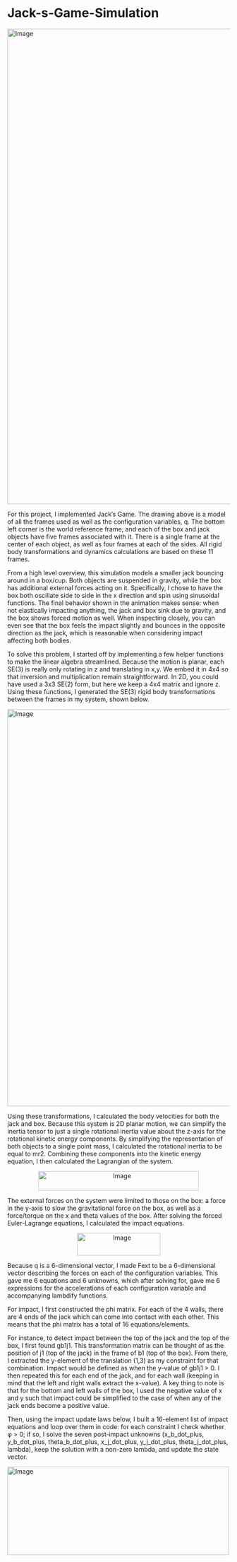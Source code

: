 # Jack-s-Game-Simulation

<img width="1408" height="1076" alt="Image" src="https://github.com/user-attachments/assets/d8aec772-41c1-46fa-b1bb-2ddb4cdb7f0d" />

For this project, I implemented Jack’s Game. The drawing above is a model of all the frames used as well as the configuration variables, q. The bottom left corner is the world reference frame, and each of the box and jack objects have five frames associated with it. There is a single frame at the center of each object, as well as four frames at each of the sides. All rigid body transformations and dynamics calculations are based on these 11 frames. 

From a high level overview, this simulation models a smaller jack bouncing around in a box/cup. Both objects are suspended in gravity, while the box has additional external forces acting on it. Specifically, I chose to have the box both oscillate side to side in the x direction and spin using sinusoidal functions. The final behavior shown in the animation makes sense: when not elastically impacting anything, the jack and box sink due to gravity, and the box shows forced motion as well. When inspecting closely, you can even see that the box feels the impact slightly and bounces in the opposite direction as the jack, which is reasonable when considering impact affecting both bodies.

To solve this problem, I started off by implementing a few helper functions to make the linear algebra streamlined. Because the motion is planar, each SE(3) is really only rotating in z and translating in x,y. We embed it in 4x4 so that inversion and multiplication remain straightforward. In 2D, you could have used a 3x3 SE(2) form, but here we keep a 4x4 matrix and ignore z. Using these functions, I generated the SE(3) rigid body transformations between the frames in my system, shown below. 

<img width="1370" height="899" alt="Image" src="https://github.com/user-attachments/assets/8a12d17a-9a0f-4677-a3bc-219c6d6b317b" />

Using these transformations, I calculated the body velocities for both the jack and box. Because this system is 2D planar motion, we can simplify the inertia tensor to just a single rotational inertia value about the z-axis for the rotational kinetic energy components. By simplifying the representation of both objects to a single point mass, I calculated the rotational inertia to be equal to mr2. Combining these components into the kinetic energy equation, I then calculated the Lagrangian of the system. 

<p align="center">
  <img width="364" height="44" alt="Image" src="https://github.com/user-attachments/assets/94546291-18e3-4f3c-a25a-5d2143cecd48" />
</p>
The external forces on the system were limited to those on the box: a force in the y-axis to slow the gravitational force on the box, as well as a force/torque on the x and theta values of the box. After solving the forced Euler-Lagrange equations, I calculated the impact equations. 

<p align="center">
  <img width="189" height="51" alt="Image" src="https://github.com/user-attachments/assets/c50c7612-351b-465b-b00f-b6aa34984417" />
</p>

Because q is a 6-dimensional vector, I made Fext to be a 6-dimensional vector describing the forces on each of the configuration variables. This gave me 6 equations and 6 unknowns, which after solving for, gave me 6 expressions for the accelerations of each configuration variable and accompanying lambdify functions.

For impact, I first constructed the phi matrix. For each of the 4 walls, there are 4 ends of the jack which can come into contact with each other. This means that the phi matrix has a total of 16 equations/elements. 

For instance, to detect impact between the top of the jack and the top of the box, I first found gb1j1. This transformation matrix can be thought of as the position of j1 (top of the jack) in the frame of b1 (top of the box). From there, I extracted the y-element of the translation (1,3) as my constraint for that combination. Impact would be defined as when the y-value of gb1j1 > 0. I then repeated this for each end of the jack, and for each wall (keeping in mind that the left and right walls extract the x-value). A key thing to note is that for the bottom and left walls of the box, I used the negative value of x and y such that impact could be simplified to the case of when any of the jack ends become a positive value. 

Then, using the impact update laws below, I built a 16-element list of impact equations and loop over them in code: for each constraint I check whether φ > 0; if so, I solve the seven post-impact unknowns (x_b_dot_plus, y_b_dot_plus, theta_b_dot_plus, x_j_dot_plus, y_j_dot_plus, theta_j_dot_plus, lambda), keep the solution with a non-zero lambda, and update the state vector.

<img width="502" height="200" alt="Image" src="https://github.com/user-attachments/assets/8eaf329e-0e44-4f05-998a-47948759f5af" />
